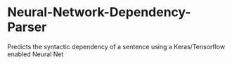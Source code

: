 # Neural-Network-Dependency-Parser
Predicts the syntactic dependency of a sentence using a Keras/Tensorflow enabled Neural Net

